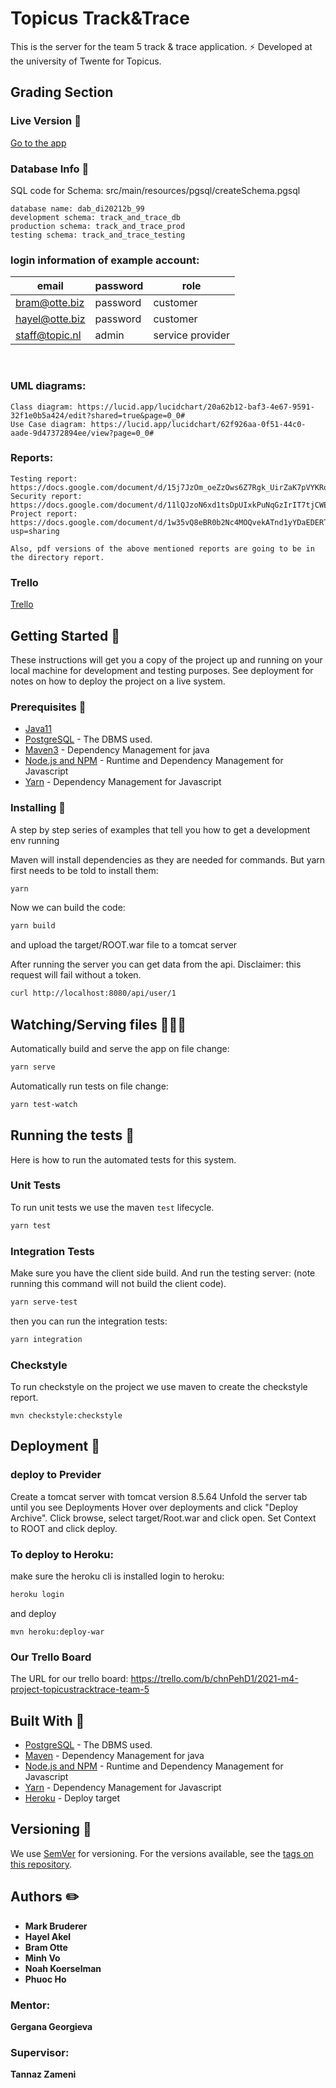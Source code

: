 # Topicus Track&Trace

This is the server for the team 5 track & trace application. :zap:
Developed at the university of Twente for Topicus.

## Grading Section
### Live Version :dancer:
[Go to the app](http://node13337-topicus-5.paas.hosted-by-previder.com/)

### Database Info :closed_lock_with_key:
SQL code for Schema:
src/main/resources/pgsql/createSchema.pgsql
```
database name: dab_di20212b_99
development schema: track_and_trace_db
production schema: track_and_trace_prod
testing schema: track_and_trace_testing

```

### login information of example account:
email | password | role
--- | --- | ---
bram@otte.biz | password | customer
hayel@otte.biz | password | customer
staff@topic.nl | admin | service provider

<br>

### UML diagrams:
```
Class diagram: https://lucid.app/lucidchart/20a62b12-baf3-4e67-9591-32f1e0b5a424/edit?shared=true&page=0_0#
Use Case diagram: https://lucid.app/lucidchart/62f926aa-0f51-44c0-aade-9d47372894ee/view?page=0_0#

```

### Reports:
```
Testing report: https://docs.google.com/document/d/15j7JzOm_oeZzOws6Z7Rgk_UirZaK7pVYKRoyEScjJVU/edit#heading=h.eb9ojugmw81r
Security report: https://docs.google.com/document/d/11lQJzoN6xd1tsDpUIxkPuNqGzIrIT7tjCWEYYtk6aMg/edit
Project report: https://docs.google.com/document/d/1w35vQ8eBR0b2Nc4MOQvekATnd1yYDaEDERTStkvv7os/edit?usp=sharing

Also, pdf versions of the above mentioned reports are going to be in the directory report.
```

### Trello

[Trello](https://trello.com/b/chnPehD1/2021-m4-project-topicustracktrace-team-5)

## Getting Started :muscle:

These instructions will get you a copy of the project up and running on your local machine for development and testing purposes. See deployment for notes on how to deploy the project on a live system.

### Prerequisites :runner:
* [Java11](https://www.oracle.com/java/technologies/javase-downloads.html)
* [PostgreSQL](https://www.postgresql.org/) - The DBMS used.
* [Maven3](https://maven.apache.org/) - Dependency Management for java
* [Node.js and NPM](https://nodejs.org/en/) - Runtime and Dependency Management for Javascript
* [Yarn](https://yarnpkg.com/) - Dependency Management for Javascript

### Installing :nut_and_bolt:

A step by step series of examples that tell you how to get a development env running

Maven will install dependencies as they are needed for commands.
But yarn first needs to be told to install them:
```sh
yarn
```` 
Now we can build the code:
```sh
yarn build
```
and upload the target/ROOT.war file to a tomcat server

After running the server you can get data from the api.
Disclaimer: this request will fail without a token.
```sh
curl http://localhost:8080/api/user/1  
```

## Watching/Serving files 👀💁‍♂️
Automatically build and serve the app on file change:
```sh
yarn serve
```
Automatically run tests on file change:
```sh
yarn test-watch
```

## Running the tests :tada:

Here is how to run the automated tests for this system.

### Unit Tests
To run unit tests we use the maven `test` lifecycle.
```sh
yarn test
```

### Integration Tests
Make sure you have the client side build.
And run the testing server: (note running this command will not build the client code).
```sh
yarn serve-test
```

then you can run the integration tests:
```sh
yarn integration
```

### Checkstyle

To run checkstyle on the project we use maven to create 
the checkstyle report.
```
mvn checkstyle:checkstyle
```

## Deployment :ship:
### deploy to Previder
Create a tomcat server with tomcat version 8.5.64
Unfold the server tab until you see Deployments
Hover over deployments and click "Deploy Archive".
Click browse, select target/Root.war and click open.
Set Context to ROOT and click deploy.


### To deploy to Heroku:
make sure the heroku cli is installed
login to heroku:
```sh
heroku login
```
and deploy
```
mvn heroku:deploy-war
```

### Our Trello Board
The URL for our trello board:
https://trello.com/b/chnPehD1/2021-m4-project-topicustracktrace-team-5

## Built With :wrench:

* [PostgreSQL](https://www.postgresql.org/) - The DBMS used.
* [Maven](https://maven.apache.org/) - Dependency Management for java
* [Node.js and NPM](https://nodejs.org/en/) - Runtime and Dependency Management for Javascript
* [Yarn](https://yarnpkg.com/) - Dependency Management for Javascript
* [Heroku](https://www.heroku.com) - Deploy target

## Versioning :date:

We use [SemVer](http://semver.org/) for versioning. For the versions available, see the [tags on this repository](https://git.snt.utwente.nl/mod4-project/webapp/-/tags).

## Authors :pencil2:

+ **Mark Bruderer**
+ **Hayel Akel**
+ **Bram Otte**
+ **Minh Vo**
+ **Noah Koerselman**
+ **Phuoc Ho**

### Mentor:
**Gergana Georgieva**

### Supervisor:
**Tannaz Zameni**
